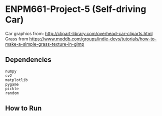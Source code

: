 # ENPM661-Project-5 (Self-driving Car)

Car graphics from: http://clipart-library.com/overhead-car-cliparts.html
Grass from https://www.moddb.com/groups/indie-devs/tutorials/how-to-make-a-simple-grass-texture-in-gimp

## Dependencies
	numpy
	cv2
	matplotlib
	pygame
	pickle
	random

## How to Run
